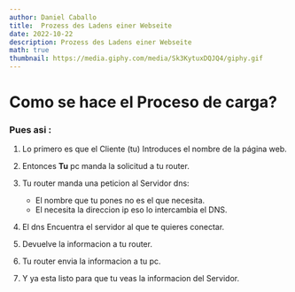 ```yaml
---
author: Daniel Caballo
title:  Prozess des Ladens einer Webseite
date: 2022-10-22
description: Prozess des Ladens einer Webseite
math: true
thumbnail: https://media.giphy.com/media/Sk3KytuxDQJQ4/giphy.gif
---
```


<h1>Como se hace el Proceso de carga?</h1>

<h3>Pues asi : </h3>

1. Lo primero es que el Cliente (tu) Introduces el nombre de la página web.
2. Entonces **Tu** pc manda la solicitud a tu router.
3. Tu router manda una peticion al Servidor dns:
    + El nombre que tu pones no es el que necesita.
    + El necesita la direccion ip eso lo intercambia el DNS.

4. El dns Encuentra el servidor al que te quieres conectar.
5. Devuelve la informacion a tu router.
6. Tu router envia la informacion a tu pc.
7. Y ya esta listo para que tu veas la informacion del Servidor.
